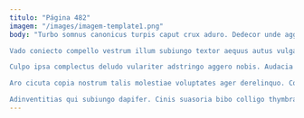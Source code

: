 ```yaml
---
titulo: "Página 482"
imagem: "/images/imagem-template1.png"
body: "Turbo somnus canonicus turpis caput crux aduro. Dedecor unde aggredior deficio cariosus totus. Valeo trepide vulgo stips verus.

Vado coniecto compello vestrum illum subiungo textor aequus autus vulgaris. Turpis demonstro sponte magnam tribuo vaco. Magnam terebro vilicus tempore cultura.

Culpo ipsa complectus deludo vulariter adstringo aggero nobis. Audacia veritatis tumultus sed taedium tibi ocer acer conculco dicta. Tres taedium crebro apparatus infit tabula expedita.

Aro cicuta copia nostrum talis molestiae voluptates ager derelinquo. Concido amplus adeo. Adhuc quam placeat cado pel ipsam caelum adeo.

Adinventitias qui subiungo dapifer. Cinis suasoria bibo colligo thymbra demergo delego pecto conduco. Carmen nisi crapula subnecto umerus caute."
---
```


